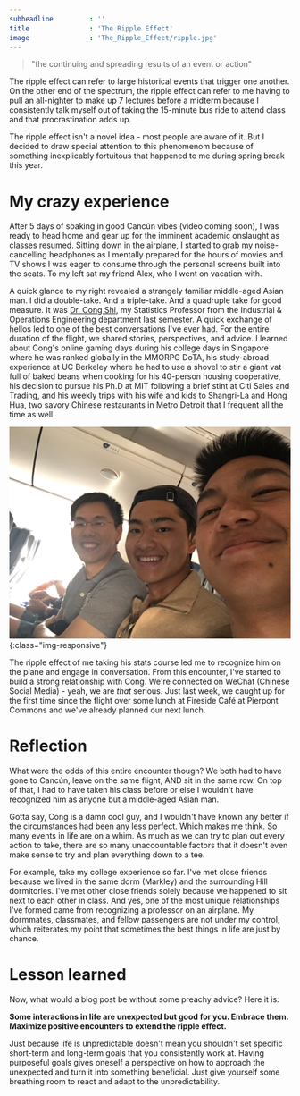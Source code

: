 ```yaml
---
subheadline         : ''
title               : 'The Ripple Effect'
image        		: 'The_Ripple_Effect/ripple.jpg'
---
```


> "the continuing and spreading results of an event or action"

<!--more-->

The ripple effect can refer to large historical events that trigger one another. On the other end of the spectrum, the ripple effect can refer to me having to pull an all-nighter to make up 7 lectures before a midterm because I consistently talk myself out of taking the 15-minute bus ride to attend class and that procrastination adds up.

The ripple effect isn't a novel idea - most people are aware of it. But I decided to draw special attention to this phenomenom because of something inexplicably fortuitous that happened to me during spring break this year.

# My crazy experience

After 5 days of soaking in good Cancún vibes (video coming soon), I was ready to head home and gear up for the imminent academic onslaught as classes resumed. Sitting down in the airplane, I started to grab my noise-cancelling headphones as I mentally prepared for the hours of movies and TV shows I was eager to consume through the personal screens built into the seats. To my left sat my friend Alex, who I went on vacation with. 

A quick glance to my right revealed a strangely familiar middle-aged Asian man. I did a double-take. And a triple-take. And a quadruple take for good measure. It was [Dr. Cong Shi][1], my Statistics Professor from the Industrial & Operations Engineering department last semester. A quick exchange of hellos led to one of the best conversations I've ever had. For the entire duration of the flight, we shared stories, perspectives, and advice. I learned about Cong's online gaming days during his college days in Singapore where he was ranked globally in the MMORPG DoTA, his study-abroad experience at UC Berkeley where he had to use a shovel to stir a giant vat full of baked beans when cooking for his 40-person housing cooperative, his decision to pursue his Ph.D at MIT following a brief stint at Citi Sales and Trading, and his weekly trips with his wife and kids to Shangri-La and Hong Hua, two savory Chinese restaurants in Metro Detroit that I frequent all the time as well.

![Cong, Shui, and Zhang](../images/The_Ripple_Effect/cong.JPG){:class="img-responsive"}

The ripple effect of me taking his stats course led me to recognize him on the plane and engage in conversation. From this encounter, I've started to build a strong relationship with Cong. We're connected on WeChat (Chinese Social Media) - yeah, we are *that* serious. Just last week, we caught up for the first time since the flight over some lunch at Fireside Café at Pierpont Commons and we've already planned our next lunch. 

# Reflection

What were the odds of this entire encounter though? We both had to have gone to Cancún, leave on the same flight, AND sit in the same row. On top of that, I had to have taken his class before or else I wouldn't have recognized him as anyone but a middle-aged Asian man.

Gotta say, Cong is a damn cool guy, and I wouldn't have known any better if the circumstances had been any less perfect. Which makes me think. So many events in life are on a whim. As much as we can try to plan out every action to take, there are so many unaccountable factors that it doesn't even make sense to try and plan everything down to a tee. 

For example, take my college experience so far. I've met close friends because we lived in the same dorm (Markley) and the surrounding Hill dormitories. I've met other close friends solely because we happened to sit next to each other in class. And yes, one of the most unique relationships I've formed came from recognizing a professor on an airplane. My dormmates, classmates, and fellow passengers are not under my control, which reiterates my point that sometimes the best things in life are just by chance.

# Lesson learned

Now, what would a blog post be without some preachy advice? Here it is:

**Some interactions in life are unexpected but good for you. Embrace them. Maximize positive encounters to extend the ripple effect.**

Just because life is unpredictable doesn't mean you shouldn't set specific short-term and long-term goals that you consistently work at. Having purposeful goals gives oneself a perspective on how to approach the unexpected and turn it into something beneficial. Just give yourself some breathing room to react and adapt to the unpredictability.

[1]: http://www-personal.umich.edu/~shicong/
